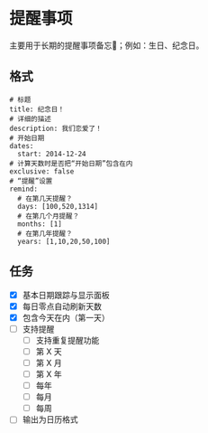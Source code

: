 # 提醒事项

主要用于长期的提醒事项备忘📝；例如：生日、纪念日。

## 格式

```reminder
# 标题
title: 纪念日！
# 详细的描述
description: 我们恋爱了！
# 开始日期
dates:
  start: 2014-12-24
# 计算天数时是否把“开始日期”包含在内
exclusive: false
# “提醒”设置
remind:
  # 在第几天提醒？
  days: [100,520,1314]
  # 在第几个月提醒？
  months: [1]
  # 在第几年提醒？
  years: [1,10,20,50,100]
```

## 任务

- [x] 基本日期跟踪与显示面板
- [x] 每日零点自动刷新天数
- [x] 包含今天在内（第一天）
- [ ] 支持提醒
  - [ ] 支持重复提醒功能
  - [ ] 第 X 天
  - [ ] 第 X 月
  - [ ] 第 X 年
  - [ ] 每年
  - [ ] 每月
  - [ ] 每周
- [ ] 输出为日历格式
